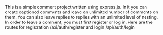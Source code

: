 This is a simple comment project written using express.js. In it you can create captioned comments and leave an unlimited number of comments on them. You can also leave replies to replies with an unlimited level of nesting. In order to leave a comment, you must first register or log in.
Here are the routes for registration 
    /api/auth/register
and login
    /api/auth/login
